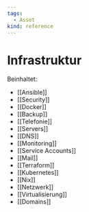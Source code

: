 ```yaml
---
tags:
  - Asset
kind: reference
---
```


# Infrastruktur

Beinhaltet:

- [[Ansible]]
- [[Security]]
- [[Docker]]
- [[Backup]]
- [[Telefonie]]
- [[Servers]]
- [[DNS]]
- [[Monitoring]]
- [[Service Accounts]]
- [[Mail]]
- [[Terraform]]
- [[Kubernetes]]
- [[Nix]]
- [[Netzwerk]]
- [[Virtualisierung]]
- [[Domains]]
